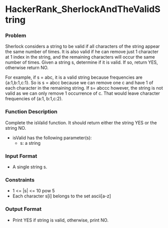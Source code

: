 # HackerRank_SherlockAndTheValidString

### Problem 

Sherlock considers a string to be valid if all characters of the string appear the same 
number of times. It is also valid if he can remove just 1 character at 1 index in the 
string, and the remaining characters will occur the same number of times. Given a string 
s, determine if it is valid. If so, return YES, otherwise return NO.
  
For example, if s = abc, it is a valid string because frequencies are {a:1,b:1,c:1}. 
So is s = abcc because we can remove one c and have 1 of each character in the remaining 
string. If s= abccc however, the string is not valid as we can only remove 1 occurrence 
of c. That would leave character frequencies of (a:1, b:1,c:2).
   
### Function Description

Complete the isValid function. It should return either the string YES 
or the string NO.
  
   - isValid has the following parameter(s):
     - s: a string
   
### Input Format
 
   - A single string s.
   
### Constraints
 
   - 1 <= |s| <= 10 pow 5
   - Each character s[i] belongs to the set ascii[a-z] 
 
### Output Format
 
   - Print YES if string  is valid, otherwise, print NO.
